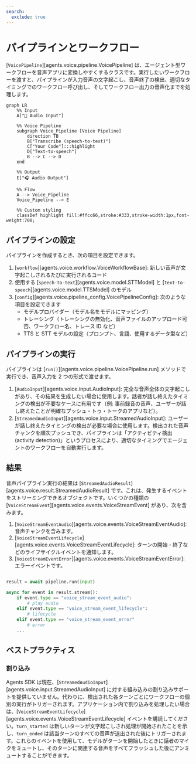 ```yaml
---
search:
  exclude: true
---
```

# パイプラインとワークフロー

[`VoicePipeline`][agents.voice.pipeline.VoicePipeline] は、エージェント型ワークフローを音声アプリに変換しやすくするクラスです。実行したいワークフローを渡すと、パイプラインが入力音声の文字起こし、音声終了の検出、適切なタイミングでのワークフロー呼び出し、そしてワークフロー出力の音声化までを処理します。

```mermaid
graph LR
    %% Input
    A["🎤 Audio Input"]

    %% Voice Pipeline
    subgraph Voice_Pipeline [Voice Pipeline]
        direction TB
        B["Transcribe (speech-to-text)"]
        C["Your Code"]:::highlight
        D["Text-to-speech"]
        B --> C --> D
    end

    %% Output
    E["🎧 Audio Output"]

    %% Flow
    A --> Voice_Pipeline
    Voice_Pipeline --> E

    %% Custom styling
    classDef highlight fill:#ffcc66,stroke:#333,stroke-width:1px,font-weight:700;

```

## パイプラインの設定

パイプラインを作成するとき、次の項目を設定できます。

1. [`workflow`][agents.voice.workflow.VoiceWorkflowBase]: 新しい音声が文字起こしされるたびに実行されるコード
2. 使用する [`speech-to-text`][agents.voice.model.STTModel] と [`text-to-speech`][agents.voice.model.TTSModel] のモデル
3. [`config`][agents.voice.pipeline_config.VoicePipelineConfig]: 次のような項目を設定できます
    - モデルプロバイダー（モデル名をモデルにマッピング）
    - トレーシング（トレーシングの無効化、音声ファイルのアップロード可否、ワークフロー名、トレース ID など）
    - TTS と STT モデルの設定（プロンプト、言語、使用するデータ型など）

## パイプラインの実行

パイプラインは [`run()`][agents.voice.pipeline.VoicePipeline.run] メソッドで実行でき、音声入力を 2 つの形式で渡せます。

1. [`AudioInput`][agents.voice.input.AudioInput]: 完全な音声全体の文字起こしがあり、その結果を生成したい場合に使用します。話者が話し終えたタイミングの検出が不要なケースに有用です（例: 事前録音の音声、ユーザーが話し終えたことが明確なプッシュ・トゥ・トークのアプリなど）。
2. [`StreamedAudioInput`][agents.voice.input.StreamedAudioInput]: ユーザーが話し終えたタイミングの検出が必要な場合に使用します。検出された音声チャンクを順次プッシュでき、パイプラインは「アクティビティ検出 (activity detection)」というプロセスにより、適切なタイミングでエージェントのワークフローを自動実行します。

## 結果

音声パイプライン実行の結果は [`StreamedAudioResult`][agents.voice.result.StreamedAudioResult] です。これは、発生するイベントをストリーミングできるオブジェクトです。いくつかの種類の [`VoiceStreamEvent`][agents.voice.events.VoiceStreamEvent] があり、次を含みます。

1. [`VoiceStreamEventAudio`][agents.voice.events.VoiceStreamEventAudio]: 音声チャンクを含みます。
2. [`VoiceStreamEventLifecycle`][agents.voice.events.VoiceStreamEventLifecycle]: ターンの開始・終了などのライフサイクルイベントを通知します。
3. [`VoiceStreamEventError`][agents.voice.events.VoiceStreamEventError]: エラーイベントです。

```python

result = await pipeline.run(input)

async for event in result.stream():
    if event.type == "voice_stream_event_audio":
        # play audio
    elif event.type == "voice_stream_event_lifecycle":
        # lifecycle
    elif event.type == "voice_stream_event_error"
        # error
    ...
```

## ベストプラクティス

### 割り込み

Agents SDK は現在、[`StreamedAudioInput`][agents.voice.input.StreamedAudioInput] に対する組み込みの割り込みサポートを提供していません。代わりに、検出された各ターンごとにワークフローの個別の実行がトリガーされます。アプリケーション内で割り込みを処理したい場合は、[`VoiceStreamEventLifecycle`][agents.voice.events.VoiceStreamEventLifecycle] イベントを購読してください。`turn_started` は新しいターンが文字起こしされ処理が開始されたことを示し、`turn_ended` は該当ターンのすべての音声が送出された後にトリガーされます。これらのイベントを使用して、モデルがターンを開始したときに話者のマイクをミュートし、そのターンに関連する音声をすべてフラッシュした後にアンミュートすることができます。